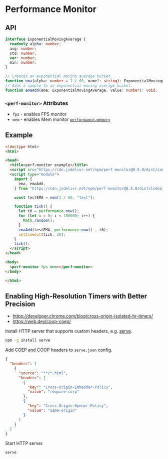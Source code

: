 # Performance Monitor

## API

```ts
interface ExponentialMovingAverage {
  readonly alpha: number;
  avg: number;
  std: number;
  var: number;
  min: number;
}

// Creates an exponential moving average bucket.
function ema(alpha: number = 1 / 60, name?: string): ExponentialMovingAverage;
// Adds a sample to an exponential moving average bucket.
function emaAdd(ema: ExponentialMovingAverage, value: number): void;
```

### `<perf-monitor>` Attributes

- `fps` - enables FPS monitor
- `mem` - enables Mem monitor [`performance.memory`](https://developer.mozilla.org/en-US/docs/Web/API/Performance/memory)

## Example

```html
<!doctype html>
<html>

<head>
  <title>perf-monitor example</title>
  <script src="https://cdn.jsdelivr.net/npm/perf-monitor@0.5.0/dist/component.js" type="module"></script>
  <script type="module">
    import {
      ema, emaAdd,
    } from "https://cdn.jsdelivr.net/npm/perf-monitor@0.5.0/dist/index.js";

    const testEMA = ema(1 / 60, "test");

    function tick() {
      let t0 = performance.now();
      for (let i = 0; i < 100000; i++) {
        Math.random();
      }
      emaAdd(testEMA, performance.now() - t0);
      setTimeout(tick, 30);
    }
    tick();
  </script>
</head>

<body>
  <perf-monitor fps mem></perf-monitor>
</body>

</html>
```

## Enabling High-Resolution Timers with Better Precision

- https://developer.chrome.com/blog/cross-origin-isolated-hr-timers/
- https://web.dev/coop-coep/

Install HTTP server that supports custom headers, e.g. [serve](https://npmjs.com/package/serve).

```sh
npm -g install serve
```

Add COEP and COOP headers to `serve.json` config.

```json
{
  "headers": [
    {
      "source": "**/*.html",
      "headers": [
        {
          "key": "Cross-Origin-Embedder-Policy",
          "value": "require-corp"
        },
        {
          "key": "Cross-Origin-Opener-Policy",
          "value": "same-origin"
        }
      ]
    }
  ]
}
```

Start HTTP server.

```sh
serve
```
